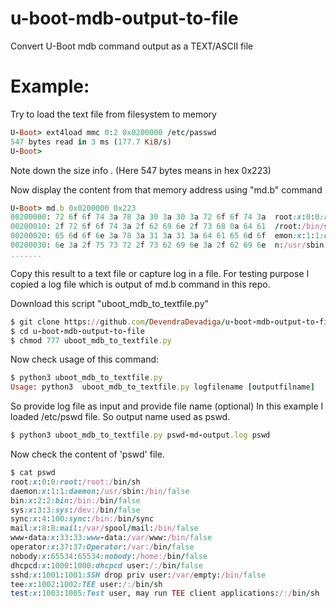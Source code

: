 # u-boot-mdb-output-to-file

Convert U-Boot mdb command output as a TEXT/ASCII file

# Example:

Try to load the text file from filesystem to memory

```ruby
U-Boot> ext4load mmc 0:2 0x0200000 /etc/passwd 
547 bytes read in 3 ms (177.7 KiB/s)
U-Boot>
```

Note down the size info . (Here 547 bytes means in hex 0x223)

Now display the content from that memory address using "md.b" command
```ruby
U-Boot> md.b 0x0200000 0x223
00200000: 72 6f 6f 74 3a 78 3a 30 3a 30 3a 72 6f 6f 74 3a  root:x:0:0:root:
00200010: 2f 72 6f 6f 74 3a 2f 62 69 6e 2f 73 68 0a 64 61  /root:/bin/sh.da
00200020: 65 6d 6f 6e 3a 78 3a 31 3a 31 3a 64 61 65 6d 6f  emon:x:1:1:daemo
00200030: 6e 3a 2f 75 73 72 2f 73 62 69 6e 3a 2f 62 69 6e  n:/usr/sbin:/bin
.......
```
Copy this result to a text file or capture log in a file. 
For testing purpose I copied a log file which is output of md.b command in this repo.

Download this script "uboot_mdb_to_textfile.py"
```ruby
$ git clone https://github.com/DevendraDevadiga/u-boot-mdb-output-to-file.git
$ cd u-boot-mdb-output-to-file
$ chmod 777 uboot_mdb_to_textfile.py
```
Now check usage of this command:
```ruby
$ python3 uboot_mdb_to_textfile.py 
Usage: python3  uboot_mdb_to_textfile.py logfilename [outputfilname]
```

So provide log file as input and provide file name (optional)
In this example I loaded /etc/pswd file. So output name used as pswd.
```ruby
$ python3 uboot_mdb_to_textfile.py pswd-md-output.log pswd
```

Now check the content of 'pswd' file.
```ruby
$ cat pswd
root:x:0:0:root:/root:/bin/sh
daemon:x:1:1:daemon:/usr/sbin:/bin/false
bin:x:2:2:bin:/bin:/bin/false
sys:x:3:3:sys:/dev:/bin/false
sync:x:4:100:sync:/bin:/bin/sync
mail:x:8:8:mail:/var/spool/mail:/bin/false
www-data:x:33:33:www-data:/var/www:/bin/false
operator:x:37:37:Operator:/var:/bin/false
nobody:x:65534:65534:nobody:/home:/bin/false
dhcpcd:x:1000:1000:dhcpcd user:/:/bin/false
sshd:x:1001:1001:SSH drop priv user:/var/empty:/bin/false
tee:x:1002:1002:TEE user:/:/bin/sh
test:x:1003:1005:Test user, may run TEE client applications:/:/bin/sh
```
